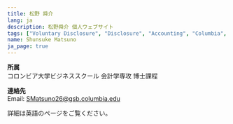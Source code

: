 ```yaml
---
title: 松野 舜介
lang: ja
description: 松野舜介 個人ウェブサイト
tags: ["Voluntary Disclosure", "Disclosure", "Accounting", "Columbia", "CBS", "Theory", "Shunsuke Matsuno", "Japan", "Japanese", "松野", "松野 舜介", "松野舜介"]
name: Shunsuke Matsuno
ja_page: true
---
```


<!-- **氏名**  
松野 舜介  -->

**所属**  
コロンビア大学ビジネススクール 会計学専攻 博士課程

**連絡先**    
Email: <SMatsuno26@gsb.columbia.edu>

詳細は英語のページをご覧ください。